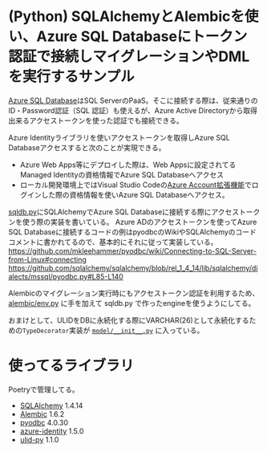 # (Python) SQLAlchemyとAlembicを使い、Azure SQL Databaseにトークン認証で接続しマイグレーションやDMLを実行するサンプル 

[Azure SQL Database](https://azure.microsoft.com/ja-jp/products/azure-sql/database/)はSQL ServerのPaaS。そこに接続する際は、従来通りのID・Password認証（SQL 認証）も使えるが、Azure Active Directoryから取得出来るアクセストークンを使った認証でも接続できる。

Azure Identityライブラリを使いアクセストークンを取得しAzure SQL Databaseアクセスすると次のことが実現できる。

* Azure Web Apps等にデプロイした際は、Web Appsに設定されてるManaged Identityの資格情報でAzure SQL Databaseへアクセス
* ローカル開発環境上ではVisual Studio Codeの[Azure Account拡張機能](https://marketplace.visualstudio.com/items?itemName=ms-vscode.azure-account)でログインした際の資格情報を使いAzure SQL Databaseへアクセス。


[sqldb.py](sqldb.py)にSQLAlchemyでAzure SQL Databaseに接続する際にアクセストークンを使う際の実装を書いている。
Azure ADのアクセストークンを使ってAzure SQL Databaseに接続するコードの例はpyodbcのWikiやSQLAlchemyのコードコメントに書かれてるので、基本的にそれに従って実装している。
https://github.com/mkleehammer/pyodbc/wiki/Connecting-to-SQL-Server-from-Linux#connecting
https://github.com/sqlalchemy/sqlalchemy/blob/rel_1_4_14/lib/sqlalchemy/dialects/mssql/pyodbc.py#L85-L140


Alembicのマイグレーション実行時にもアクセストークン認証を利用するため、 [alembic/env.py](alembic/env.py) に手を加えて sqldb.py で作ったengineを使うようにしてる。


おまけとして、ULIDをDBに永続化する際にVARCHAR(26)として永続化するための`TypeDecorator`実装が [`model/__init__.py`](model/__init__.py) に入っている。


# 使ってるライブラリ

Poetryで管理してる。

* [SQLAlchemy](https://pypi.org/project/sqlalchemy/) 1.4.14
* [Alembic](https://pypi.org/project/alembic/) 1.6.2
* [pyodbc](https://pypi.org/project/pyodbc/) 4.0.30
* [azure-identity](https://pypi.org/project/azure-identity/) 1.5.0
* [ulid-py](https://pypi.org/project/ulid-py/) 1.1.0

